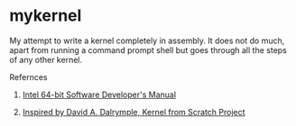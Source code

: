 # mykernel

My attempt to write a kernel completely in assembly. It does not do much, apart from running a command prompt shell but goes
through all the steps of any other kernel.

Refernces
1.  [Intel 64-bit Software Developer's Manual](http://www.intel.com/content/dam/www/public/us/en/documents/manuals/64-ia-32-architectures-software-developer-manual-325462.pdf)

2. [Inspired by David A. Dalrymple, Kernel from Scratch Project](http://davidad.github.io/blog/2014/02/18/kernel-from-scratch/)
